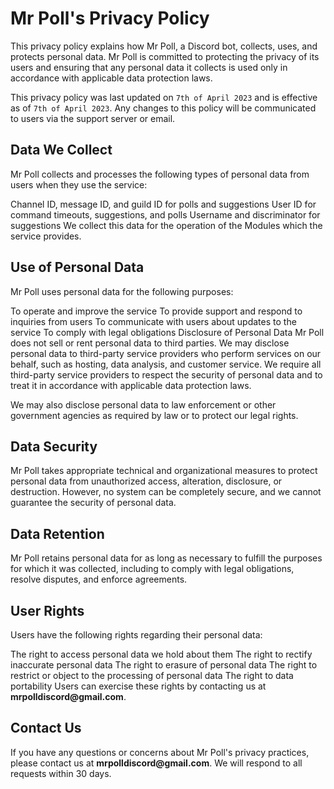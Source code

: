 # Mr Poll's Privacy Policy
This privacy policy explains how Mr Poll, a Discord bot, collects, uses, and protects personal data. Mr Poll is committed to protecting the privacy of its users and ensuring that any personal data it collects is used only in accordance with applicable data protection laws.

This privacy policy was last updated on `7th of April 2023` and is effective as of `7th of April 2023`. Any changes to this policy will be communicated to users via the support server or email.

## Data We Collect
Mr Poll collects and processes the following types of personal data from users when they use the service:

Channel ID, message ID, and guild ID for polls and suggestions
User ID for command timeouts, suggestions, and polls
Username and discriminator for suggestions
We collect this data for the operation of the Modules which the service provides.

## Use of Personal Data
Mr Poll uses personal data for the following purposes:

To operate and improve the service
To provide support and respond to inquiries from users
To communicate with users about updates to the service
To comply with legal obligations
Disclosure of Personal Data
Mr Poll does not sell or rent personal data to third parties. We may disclose personal data to third-party service providers who perform services on our behalf, such as hosting, data analysis, and customer service. We require all third-party service providers to respect the security of personal data and to treat it in accordance with applicable data protection laws.

We may also disclose personal data to law enforcement or other government agencies as required by law or to protect our legal rights.

## Data Security
Mr Poll takes appropriate technical and organizational measures to protect personal data from unauthorized access, alteration, disclosure, or destruction. However, no system can be completely secure, and we cannot guarantee the security of personal data.

## Data Retention
Mr Poll retains personal data for as long as necessary to fulfill the purposes for which it was collected, including to comply with legal obligations, resolve disputes, and enforce agreements.

## User Rights
Users have the following rights regarding their personal data:

The right to access personal data we hold about them
The right to rectify inaccurate personal data
The right to erasure of personal data
The right to restrict or object to the processing of personal data
The right to data portability
Users can exercise these rights by contacting us at **__mrpolldiscord@gmail.com__**.

## Contact Us
If you have any questions or concerns about Mr Poll's privacy practices, please contact us at **__mrpolldiscord@gmail.com__**. We will respond to all requests within 30 days.
